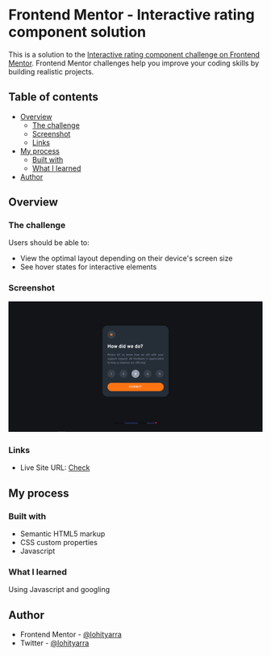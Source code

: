 # Frontend Mentor - Interactive rating component solution

This is a solution to the [Interactive rating component challenge on Frontend Mentor](https://www.frontendmentor.io/challenges/interactive-rating-component-koxpeBUmI). Frontend Mentor challenges help you improve your coding skills by building realistic projects. 

## Table of contents

- [Overview](#overview)
  - [The challenge](#the-challenge)
  - [Screenshot](#screenshot)
  - [Links](#links)
- [My process](#my-process)
  - [Built with](#built-with)
  - [What I learned](#what-i-learned)
- [Author](#author)




## Overview


### The challenge

Users should be able to:

- View the optimal layout depending on their device's screen size
- See hover states for interactive elements

### Screenshot

![Screenshot](./images/screen.PNG)

### Links

- Live Site URL: [Check](https://lohityarra.github.io/interactive-rating-component-main/)

## My process

### Built with

- Semantic HTML5 markup
- CSS custom properties
- Javascript


### What I learned

Using Javascript and googling

## Author

- Frontend Mentor - [@lohityarra](https://www.frontendmentor.io/profile/lohityarra)
- Twitter - [@lohityarra](https://www.twitter.com/lohityarra)



